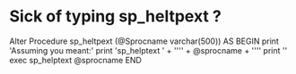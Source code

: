 # Sick of typing sp_heltpext ?


Alter Procedure sp_heltpext (@Sprocname varchar(500))
AS
BEGIN
	print 'Assuming you meant:'
	print 'sp_helptext ' + '''' + @sprocname + ''''
	print ''
	exec sp_helptext @sprocname
END

